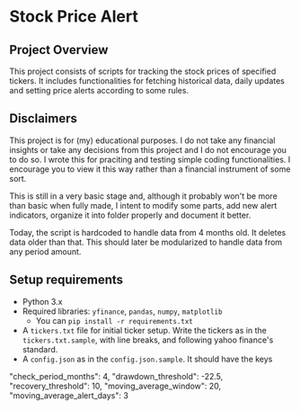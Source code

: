 # Stock Price Alert

## Project Overview
This project consists of scripts for tracking the stock prices of specified tickers. It includes functionalities for fetching historical data, daily updates and setting price alerts according to some rules.

## Disclaimers
This project is for (my) educational purposes. I do not take any financial insights or take any decisions from this project and I do not encourage you to do so. I wrote this for praciting and testing simple coding functionalities. I encourage you to view it this way rather than a financial instrument of some sort.

This is still in a very basic stage and, although it probably won't be more than basic when fully made, I intent to modify some parts, add new alert indicators, organize it into folder properly and document it better.

Today, the script is hardcoded to handle data from 4 months old. It deletes data older than that. This should later be modularized to handle data from any period amount.

## Setup requirements
- Python 3.x
- Required libraries: `yfinance`, `pandas`, `numpy`, `matplotlib`
    - You can `pip install -r requirements.txt`
- A `tickers.txt` file for initial ticker setup. Write the tickers as in the `tickers.txt.sample`, with line breaks, and following yahoo finance's standard.
- A `config.json` as in the `config.json.sample`. It should have the keys

"check_period_months": 4,
"drawdown_threshold": -22.5,
"recovery_threshold": 10,
"moving_average_window": 20,
"moving_average_alert_days": 3